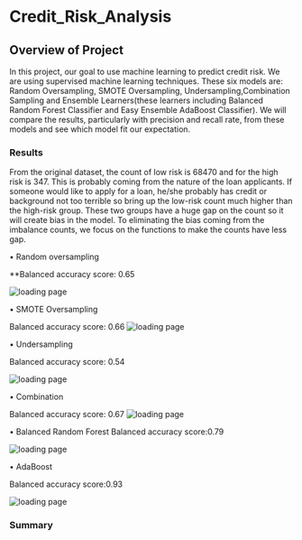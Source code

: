 # Credit_Risk_Analysis

## Overview of Project

In this project, our goal to use machine learning to predict credit risk. We are using supervised machine learning techniques. These six models are: Random Oversampling, SMOTE Oversampling, Undersampling,Combination Sampling and Ensemble Learners(these learners including Balanced Random Forest Classifier and Easy Ensemble AdaBoost Classifier). We will compare the results, particularly with precision and recall rate, from these models and see which model fit our expectation.

### Results

From the original dataset, the count of low risk is 68470 and for the high risk is 347. This is probably coming from the nature of the loan applicants. If someone would like to apply for a loan, he/she probably has credit or background not too terrible so bring up the low-risk count much higher than the high-risk group. These two groups have a huge gap on the count so it will create bias in the model. To eliminating the bias coming from the imbalance counts, we focus on the functions to make the counts have less gap.

•	Random oversampling

**Balanced accuracy score: 0.65

![loading page]( https://github.com/jkmom/Credit_Risk_Analysis/blob/main/Resources/Ada_boost.png)

•	SMOTE Oversampling

Balanced accuracy score: 0.66
![loading page]( https://github.com/jkmom/Credit_Risk_Analysis/blob/main/Resources/SMOTE.png)

•	Undersampling

Balanced accuracy score: 0.54

![loading page](https://github.com/jkmom/Credit_Risk_Analysis/blob/main/Resources/Undersampling.png)

•	Combination

Balanced accuracy score: 0.67
![loading page](https://github.com/jkmom/Credit_Risk_Analysis/blob/main/Resources/Combination.png)

•	Balanced Random Forest 
Balanced accuracy score:0.79
 
![loading page]( https://github.com/jkmom/Credit_Risk_Analysis/blob/main/Resources/balanced_random_forest.png)

•	AdaBoost

Balanced accuracy score:0.93

![loading page]( https://github.com/jkmom/Credit_Risk_Analysis/blob/main/Resources/Ada_boost.png)



### Summary

